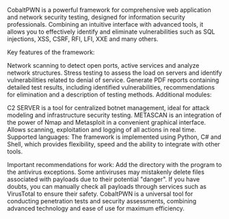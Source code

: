 CobaltPWN is a powerful framework for comprehensive web application and network security testing, designed for information security professionals. Combining an intuitive interface with advanced tools, it allows you to effectively identify and eliminate vulnerabilities such as SQL injections, XSS, CSRF, RFI, LFI, XXE and many others.

Key features of the framework:

Network scanning to detect open ports, active services and analyze network structures.
Stress testing to assess the load on servers and identify vulnerabilities related to denial of service.
Generate PDF reports containing detailed test results, including identified vulnerabilities, recommendations for elimination and a description of testing methods.
Additional modules:

C2 SERVER is a tool for centralized botnet management, ideal for attack modeling and infrastructure security testing.
METASCAN is an integration of the power of Nmap and Metasploit in a convenient graphical interface. Allows scanning, exploitation and logging of all actions in real time.
Supported languages:
The framework is implemented using Python, C# and Shell, which provides flexibility, speed and the ability to integrate with other tools.

Important recommendations for work:
Add the directory with the program to the antivirus exceptions. Some antiviruses may mistakenly delete files associated with payloads due to their potential "danger".
If you have doubts, you can manually check all payloads through services such as VirusTotal to ensure their safety.
CobaltPWN is a universal tool for conducting penetration tests and security assessments, combining advanced technology and ease of use for maximum efficiency.
